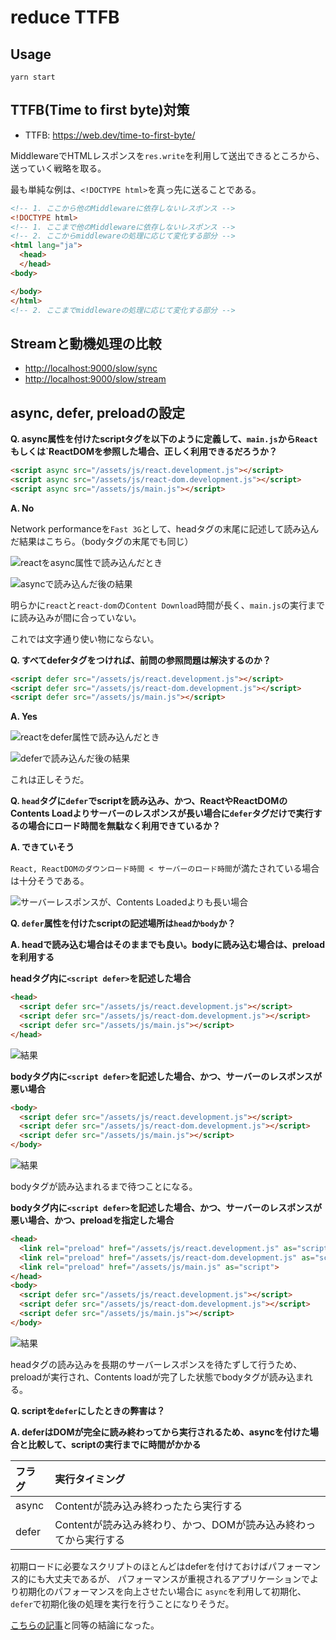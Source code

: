 # reduce TTFB

## Usage

```
yarn start
```

## TTFB(Time to first byte)対策

* TTFB: <https://web.dev/time-to-first-byte/>

MiddlewareでHTMLレスポンスを`res.write`を利用して送出できるところから、送っていく戦略を取る。

最も単純な例は、`<!DOCTYPE html>`を真っ先に送ることである。

```html
<!-- 1. ここから他のMiddlewareに依存しないレスポンス -->
<!DOCTYPE html>
<!-- 1. ここまで他のMiddlewareに依存しないレスポンス -->
<!-- 2. ここからmiddlewareの処理に応じて変化する部分 -->
<html lang="ja">
  <head>
  </head>
<body>

</body>
</html>
<!-- 2. ここまでmiddlewareの処理に応じて変化する部分 -->
```

## Streamと動機処理の比較

* <http://localhost:9000/slow/sync>
* <http://localhost:9000/slow/stream>


## async, defer, preloadの設定

**Q. async属性を付けたscriptタグを以下のように定義して、`main.js`から`React`もしくは`ReactDOMを参照した場合、正しく利用できるだろうか？**

```html
<script async src="/assets/js/react.development.js"></script>
<script async src="/assets/js/react-dom.development.js"></script>
<script async src="/assets/js/main.js"></script>
```

**A. No**

Network performanceを`Fast 3G`として、headタグの末尾に記述して読み込んだ結果はこちら。（bodyタグの末尾でも同じ）

![reactをasync属性で読み込んだとき](./docs/script-load-with-async-fast-3g.png)


![asyncで読み込んだ後の結果](./docs/script-exec-async-result.png)

明らかに`react`と`react-dom`の`Content Download`時間が長く、`main.js`の実行までに読み込みが間に合っていない。

これでは文字通り使い物にならない。

**Q. すべてdeferタグをつければ、前問の参照問題は解決するのか？**

```html
<script defer src="/assets/js/react.development.js"></script>
<script defer src="/assets/js/react-dom.development.js"></script>
<script defer src="/assets/js/main.js"></script>
```

**A. Yes**

![reactをdefer属性で読み込んだとき](docs/script-load-with-defer-fast-3g.png)

![deferで読み込んだ後の結果](docs/script-exec-defer-result.png)

これは正しそうだ。

**Q. `head`タグに`defer`でscriptを読み込み、かつ、ReactやReactDOMのContents Loadよりサーバーのレスポンスが長い場合に`defer`タグだけで実行するの場合にロード時間を無駄なく利用できているか？**

**A. できていそう**

`React, ReactDOMのダウンロード時間 < サーバーのロード時間`が満たされている場合は十分そうである。

![サーバーレスポンスが、Contents Loadedよりも長い場合](./docs/slow-api-and-head-defer-script1.png)

**Q. `defer`属性を付けたscriptの記述場所は`head`か`body`か？**

**A. headで読み込む場合はそのままでも良い。bodyに読み込む場合は、preloadを利用する**

**headタグ内に`<script defer>`を記述した場合**

```HTML
<head>
  <script defer src="/assets/js/react.development.js"></script>
  <script defer src="/assets/js/react-dom.development.js"></script>
  <script defer src="/assets/js/main.js"></script>
</head>
```

![結果](./docs/script-defer+head.png)

**bodyタグ内に`<script defer>`を記述した場合、かつ、サーバーのレスポンスが悪い場合**

```html
<body>
  <script defer src="/assets/js/react.development.js"></script>
  <script defer src="/assets/js/react-dom.development.js"></script>
  <script defer src="/assets/js/main.js"></script>
</body>
```

![結果](./docs/script-defer+body.png)

bodyタグが読み込まれるまで待つことになる。

**bodyタグ内に`<script defer>`を記述した場合、かつ、サーバーのレスポンスが悪い場合、かつ、preloadを指定した場合**

```html
<head>
  <link rel="preload" href="/assets/js/react.development.js" as="script">
  <link rel="preload" href="/assets/js/react-dom.development.js" as="script">
  <link rel="preload" href="/assets/js/main.js" as="script">
</head>
<body>
  <script defer src="/assets/js/react.development.js"></script>
  <script defer src="/assets/js/react-dom.development.js"></script>
  <script defer src="/assets/js/main.js"></script>
</body>
```

![結果](./docs/script-defer+body+preload.png)

headタグの読み込みを長期のサーバーレスポンスを待たずして行うため、preloadが実行され、Contents loadが完了した状態でbodyタグが読み込まれる。

**Q. scriptを`defer`にしたときの弊害は？**

**A. deferはDOMが完全に読み終わってから実行されるため、asyncを付けた場合と比較して、scriptの実行までに時間がかかる**

|フラグ|実行タイミング|
|:----|:-----------|
|async|Contentが読み込み終わったたら実行する|
|defer|Contentが読み込み終わり、かつ、DOMが読み込み終わってから実行する|

初期ロードに必要なスクリプトのほとんどはdeferを付けておけばパフォーマンス的にも大丈夫であるが、
パフォーマンスが重視されるアプリケーションでより初期化のパフォーマンスを向上させたい場合に
`async`を利用して初期化、`defer`で初期化後の処理を実行を行うことになりそうだ。

[こちらの記事](https://qiita.com/phanect/items/82c85ea4b8f9c373d684)と同等の結論になった。
